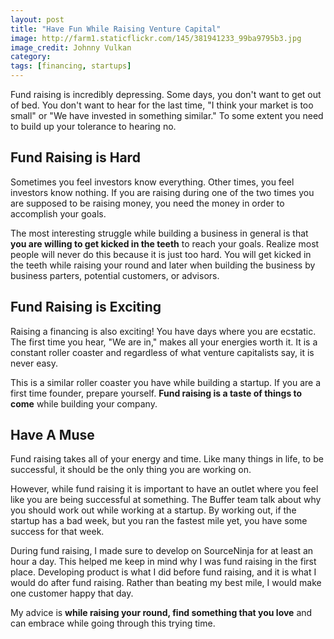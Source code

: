 ```yaml
---
layout: post
title: "Have Fun While Raising Venture Capital"
image: http://farm1.staticflickr.com/145/381941233_99ba9795b3.jpg
image_credit: Johnny Vulkan
category: 
tags: [financing, startups]
---
```


Fund raising is incredibly depressing. Some days, you don't want to get out of bed. You don't want to hear for the last time, "I think your market is too small" or "We have invested in something similar." To some extent you need to build up your tolerance to hearing no.

## Fund Raising is Hard
Sometimes you feel investors know everything. Other times, you feel investors know nothing. If you are raising during one of the two times you are supposed to be raising money, you need the money in order to accomplish your goals. 

The most interesting struggle while building a business in general is that __you are willing to get kicked in the teeth__ to reach your goals. Realize most people will never do this because it is just too hard. You will get kicked in the teeth while raising your round and later when building the business by business parters, potential customers, or advisors.

## Fund Raising is Exciting

Raising a financing is also exciting! You have days where you are ecstatic. The first time you hear, "We are in," makes all your energies worth it. It is a constant roller coaster and regardless of what venture capitalists say, it is never easy.

This is a similar roller coaster you have while building a startup. If you are a first time founder, prepare yourself. __Fund raising is a taste of things to come__ while building your company.

## Have A Muse
Fund raising takes all of your energy and time. Like many things in life, to be successful, it should be the only thing you are working on.

However, while fund raising it is important to have an outlet where you feel like you are being successful at something. The Buffer team talk about why you should work out while working at a startup. By working out, if the startup has a bad week, but you ran the fastest mile yet, you have some success for that week.

During fund raising, I made sure to develop on SourceNinja for at least an hour a day. This helped me keep in mind why I was fund raising in the first place.  Developing product is what I did before fund raising, and it is what I would do after fund raising. Rather than beating my best mile, I would make one customer happy that day.

My advice is __while raising your round, find something that you love__ and can embrace while going through this trying time.
